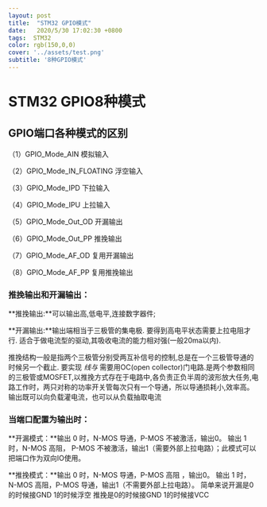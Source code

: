 ```yaml
---
layout: post
title:  "STM32 GPIO模式"
date:   2020/5/30 17:02:30 +0800
tags:  STM32
color: rgb(150,0,0)
cover: '../assets/test.png'
subtitle: '8种GPIO模式'
---
```


# STM32 GPIO8种模式 

## GPIO端口各种模式的区别

（1）GPIO_Mode_AIN 模拟输入

（2）GPIO_Mode_IN_FLOATING 浮空输入

（3）GPIO_Mode_IPD 下拉输入

（4）GPIO_Mode_IPU 上拉输入

（5）GPIO_Mode_Out_OD 开漏输出

（6）GPIO_Mode_Out_PP 推挽输出

（7）GPIO_Mode_AF_OD 复用开漏输出

（8）GPIO_Mode_AF_PP 复用推挽输出

### 推挽输出和开漏输出：

**推挽输出:**可以输出高,低电平,连接数字器件;

**开漏输出:**输出端相当于三极管的集电极. 要得到高电平状态需要上拉电阻才行. 适合于做电流型的驱动,其吸收电流的能力相对强(一般20ma以内).

推挽结构一般是指两个三极管分别受两互补信号的控制,总是在一个三极管导通的时候另一个截止.
要实现 *线与* 需要用OC(open collector)门电路.是两个参数相同的三极管或MOSFET,以推挽方式存在于电路中,各负责正负半周的波形放大任务,电路工作时，两只对称的功率开关管每次只有一个导通，所以导通损耗小,效率高。输出既可以向负载灌电流，也可以从负载抽取电流

### 当端口配置为输出时：

**开漏模式：**输出 0 时，N-MOS 导通，P-MOS 不被激活，输出0。
输出 1 时，N-MOS 高阻， P-MOS 不被激活，输出1（需要外部上拉电路）；此模式可以把端口作为双向IO使用。

**推挽模式：**输出 0 时，N-MOS 导通，P-MOS 高阻 ，输出0。
输出 1 时，N-MOS 高阻，P-MOS 导通，输出1（不需要外部上拉电路）。
简单来说开漏是0的时候接GND 1的时候浮空 推挽是0的时候接GND 1的时候接VCC
